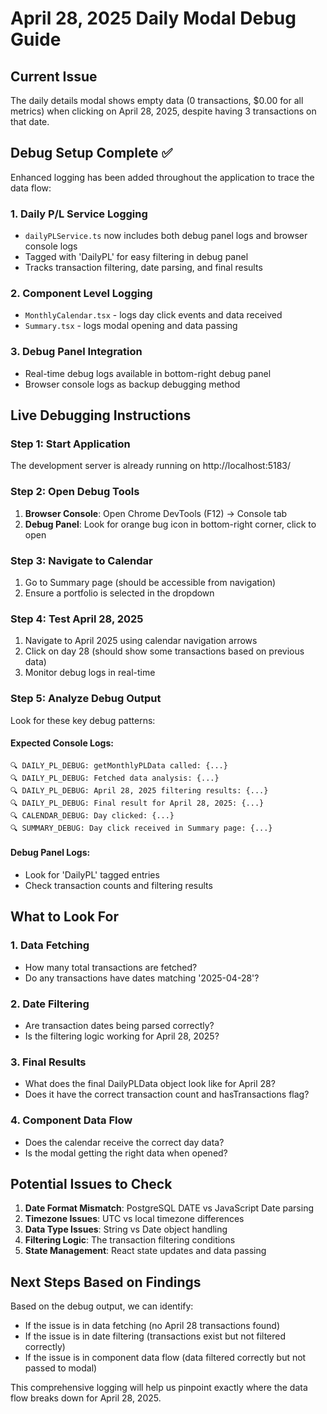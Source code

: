 # April 28, 2025 Daily Modal Debug Guide

## Current Issue
The daily details modal shows empty data (0 transactions, $0.00 for all metrics) when clicking on April 28, 2025, despite having 3 transactions on that date.

## Debug Setup Complete ✅
Enhanced logging has been added throughout the application to trace the data flow:

### 1. Daily P/L Service Logging
- `dailyPLService.ts` now includes both debug panel logs and browser console logs
- Tagged with 'DailyPL' for easy filtering in debug panel
- Tracks transaction filtering, date parsing, and final results

### 2. Component Level Logging  
- `MonthlyCalendar.tsx` - logs day click events and data received
- `Summary.tsx` - logs modal opening and data passing

### 3. Debug Panel Integration
- Real-time debug logs available in bottom-right debug panel
- Browser console logs as backup debugging method

## Live Debugging Instructions

### Step 1: Start Application
The development server is already running on http://localhost:5183/

### Step 2: Open Debug Tools
1. **Browser Console**: Open Chrome DevTools (F12) → Console tab
2. **Debug Panel**: Look for orange bug icon in bottom-right corner, click to open

### Step 3: Navigate to Calendar
1. Go to Summary page (should be accessible from navigation)
2. Ensure a portfolio is selected in the dropdown

### Step 4: Test April 28, 2025
1. Navigate to April 2025 using calendar navigation arrows
2. Click on day 28 (should show some transactions based on previous data)
3. Monitor debug logs in real-time

### Step 5: Analyze Debug Output
Look for these key debug patterns:

#### Expected Console Logs:
```
🔍 DAILY_PL_DEBUG: getMonthlyPLData called: {...}
🔍 DAILY_PL_DEBUG: Fetched data analysis: {...}
🔍 DAILY_PL_DEBUG: April 28, 2025 filtering results: {...}
🔍 DAILY_PL_DEBUG: Final result for April 28, 2025: {...}
🔍 CALENDAR_DEBUG: Day clicked: {...}
🔍 SUMMARY_DEBUG: Day click received in Summary page: {...}
```

#### Debug Panel Logs:
- Look for 'DailyPL' tagged entries
- Check transaction counts and filtering results

## What to Look For

### 1. Data Fetching
- How many total transactions are fetched?
- Do any transactions have dates matching '2025-04-28'?

### 2. Date Filtering
- Are transaction dates being parsed correctly?
- Is the filtering logic working for April 28, 2025?

### 3. Final Results
- What does the final DailyPLData object look like for April 28?
- Does it have the correct transaction count and hasTransactions flag?

### 4. Component Data Flow
- Does the calendar receive the correct day data?
- Is the modal getting the right data when opened?

## Potential Issues to Check

1. **Date Format Mismatch**: PostgreSQL DATE vs JavaScript Date parsing
2. **Timezone Issues**: UTC vs local timezone differences  
3. **Data Type Issues**: String vs Date object handling
4. **Filtering Logic**: The transaction filtering conditions
5. **State Management**: React state updates and data passing

## Next Steps Based on Findings

Based on the debug output, we can identify:
- If the issue is in data fetching (no April 28 transactions found)
- If the issue is in date filtering (transactions exist but not filtered correctly)
- If the issue is in component data flow (data filtered correctly but not passed to modal)

This comprehensive logging will help us pinpoint exactly where the data flow breaks down for April 28, 2025.
